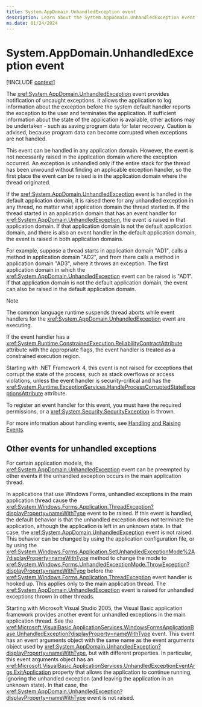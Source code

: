 ```yaml
---
title: System.AppDomain.UnhandledException event
description: Learn about the System.AppDomain.UnhandledException event.
ms.date: 01/24/2024
---
```

# System.AppDomain.UnhandledException event

[!INCLUDE [context](includes/context.md)]

The <xref:System.AppDomain.UnhandledException> event provides notification of uncaught exceptions. It allows the application to log information about the exception before the system default handler reports the exception to the user and terminates the application. If sufficient information about the state of the application is available, other actions may be undertaken - such as saving program data for later recovery. Caution is advised, because program data can become corrupted when exceptions are not handled.

This event can be handled in any application domain. However, the event is not necessarily raised in the application domain where the exception occurred. An exception is unhandled only if the entire stack for the thread has been unwound without finding an applicable exception handler, so the first place the event can be raised is in the application domain where the thread originated.

If the <xref:System.AppDomain.UnhandledException> event is handled in the default application domain, it is raised there for any unhandled exception in any thread, no matter what application domain the thread started in. If the thread started in an application domain that has an event handler for <xref:System.AppDomain.UnhandledException>, the event is raised in that application domain. If that application domain is not the default application domain, and there is also an event handler in the default application domain, the event is raised in both application domains.

For example, suppose a thread starts in application domain "AD1", calls a method in application domain "AD2", and from there calls a method in application domain "AD3", where it throws an exception. The first application domain in which the <xref:System.AppDomain.UnhandledException> event can be raised is "AD1". If that application domain is not the default application domain, the event can also be raised in the default application domain.

> [!NOTE]
> The common language runtime suspends thread aborts while event handlers for the <xref:System.AppDomain.UnhandledException> event are executing.

If the event handler has a <xref:System.Runtime.ConstrainedExecution.ReliabilityContractAttribute> attribute with the appropriate flags, the event handler is treated as a constrained execution region.

Starting with .NET Framework 4, this event is not raised for exceptions that corrupt the state of the process, such as stack overflows or access violations, unless the event handler is security-critical and has the <xref:System.Runtime.ExceptionServices.HandleProcessCorruptedStateExceptionsAttribute> attribute.

To register an event handler for this event, you must have the required permissions, or a <xref:System.Security.SecurityException> is thrown.

For more information about handling events, see [Handling and Raising Events](/dotnet/standard/events/).

## Other events for unhandled exceptions

For certain application models, the <xref:System.AppDomain.UnhandledException> event can be preempted by other events if the unhandled exception occurs in the main application thread.

In applications that use Windows Forms, unhandled exceptions in the main application thread cause the <xref:System.Windows.Forms.Application.ThreadException?displayProperty=nameWithType> event to be raised. If this event is handled, the default behavior is that the unhandled exception does not terminate the application, although the application is left in an unknown state. In that case, the <xref:System.AppDomain.UnhandledException> event is not raised. This behavior can be changed by using the application configuration file, or by using the <xref:System.Windows.Forms.Application.SetUnhandledExceptionMode%2A?displayProperty=nameWithType> method to change the mode to <xref:System.Windows.Forms.UnhandledExceptionMode.ThrowException?displayProperty=nameWithType> before the <xref:System.Windows.Forms.Application.ThreadException> event handler is hooked up. This applies only to the main application thread. The <xref:System.AppDomain.UnhandledException> event is raised for unhandled exceptions thrown in other threads.

Starting with Microsoft Visual Studio 2005, the Visual Basic application framework provides another event for unhandled exceptions in the main application thread. See the <xref:Microsoft.VisualBasic.ApplicationServices.WindowsFormsApplicationBase.UnhandledException?displayProperty=nameWithType> event. This event has an event arguments object with the same name as the event arguments object used by <xref:System.AppDomain.UnhandledException?displayProperty=nameWithType>, but with different properties. In particular, this event arguments object has an <xref:Microsoft.VisualBasic.ApplicationServices.UnhandledExceptionEventArgs.ExitApplication> property that allows the application to continue running, ignoring the unhandled exception (and leaving the application in an unknown state). In that case, the <xref:System.AppDomain.UnhandledException?displayProperty=nameWithType> event is not raised.
